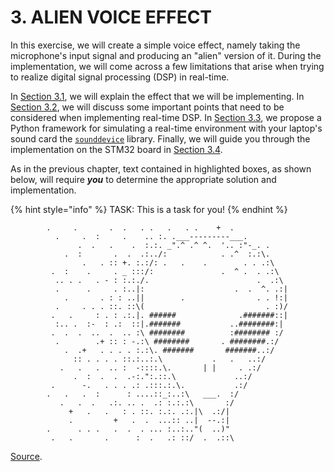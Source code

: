 # 3. ALIEN VOICE EFFECT

In this exercise, we will create a simple voice effect, namely taking the microphone's input 
signal and producing an "alien" version of it. During the implementation, we will come across 
a few limitations that arise when trying to realize digital signal processing \(DSP\) in 
real-time.

In [Section 3.1](effect_description.md), we will explain the effect that we will be 
implementing. In [Section 3.2](dsp_tips.md), we will discuss some important points that need 
to be considered when implementing real-time DSP. In [Section 3.3](python.md), we propose a 
Python framework for simulating a real-time environment with your laptop's sound card the 
[`sounddevice`](http://python-sounddevice.readthedocs.io/) library. Finally, we will guide 
you through the implementation on the STM32 board in [Section 3.4](implementation.md).

As in the previous chapter, text contained in highlighted boxes, as shown below, will require ***you*** to determine the appropriate solution and implementation.

{% hint style="info" %}
TASK: This is a task for you!
{% endhint %}

```text
        .     .       .  .   . .   .   . .    +  .
          .     .  :     .    .. :. .___---------___.
               .  .   .    .  :.:. _".^ .^ ^.  '.. :"-_. .
            .  :       .  .  .:../:            . .^  :.:\.
                .   . :: +. :.:/: .   .    .        . . .:\
         .  :    .     . _ :::/:               .  ^ .  . .:\
          .. . .   . - : :.:./.                        .  .:\
          .      .     . :..|:                    .  .  ^. .:|
            .       . : : ..||        .                . . !:|
          .     . . . ::. ::\(                           . :)/
         .   .     : . : .:.|. ######              .#######::|
          :.. .  :-  : .:  ::|.#######           ..########:|
         .  .  .  ..  .  .. :\ ########          :######## :/
          .        .+ :: : -.:\ ########       . ########.:/
            .  .+   . . . . :.:\. #######       #######..:/
              :: . . . . ::.:..:.\           .   .   ..:/
           .   .   .  .. :  -::::.\.       | |     . .:/
              .  :  .  .  .-:.":.::.\             ..:/
         .      -.   . . . .: .:::.:.\.           .:/
        .   .   .  :      : ....::_:..:\   ___.  :/
           .   .  .   .:. .. .  .: :.:.:\       :/
             +   .   .   : . ::. :.:. .:.|\  .:/|
             .         +   .  .  ...:: ..|  --.:|
        .      . . .   .  .  . ... :..:.."(  ..)"
         .   .       .      :  .   .: ::/  .  .::\
```

[Source](http://www.asciiworld.com/-Aliens,128-.html).

